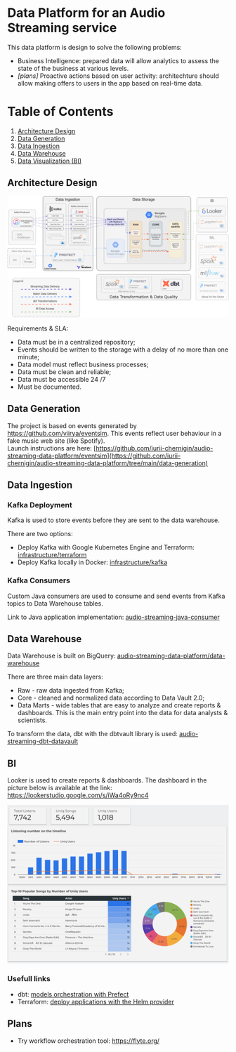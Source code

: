 # Data Platform for an Audio Streaming service

This data platform is design to solve the following problems:
- Business Intelligence: prepared data will allow analytics to assess the state of the business at various levels. 
- _[plans]_ Proactive actions based on user activity: architechture should allow making offers to users in the app based on real-time data.

# Table of Contents

1. [Architecture Design](#architecture-design)
2. [Data Generation](#data-generation)
3. [Data Ingestion](#data-ingestion)
4. [Data Warehouse](#data-warehouse)
5. [Data Visualization (BI)](#bi)

## Architecture Design

![plot](./architechture.png)

Requirements & SLA: 
- Data must be in a centralized repository; 
- Events should be written to the storage with a delay of no more than one minute;
- Data model must reflect business processes;
- Data must be clean and reliable;
- Data must be accessible 24 /7
- Must be documented.

## Data Generation 

The project is based on events generated by https://github.com/viirya/eventsim. This events reflect user behaviour in a fake music web site (like Spotify).
<br/>Launch instructions are here: [https://github.com/iurii-chernigin/audio-streaming-data-platform/eventsim](https://github.com/iurii-chernigin/audio-streaming-data-platform/tree/main/data-generation)

## Data Ingestion

### Kafka Deployment

Kafka is used to store events before they are sent to the data warehouse.

There are two options:
- Deploy Kafka with Google Kubernetes Engine and Terraform: [infrastructure/terraform](https://github.com/iurii-chernigin/audio-streaming-data-platform/tree/main/infrastructure/terraform#readme)
- Deploy Kafka locally in Docker: [infrastructure/kafka](https://github.com/iurii-chernigin/audio-streaming-data-platform/tree/main/infrastructure/kafka#readme)

### Kafka Consumers

Custom Java consumers are used to consume and send events from Kafka topics to Data Warehouse tables.

Link to Java application implementation: [audio-streaming-java-consumer](https://github.com/iurii-chernigin/audio-streaming-java-consumer/tree/main#readme)

## Data Warehouse

Data Warehouse is built on BigQuery: [audio-streaming-data-platform/data-warehouse](https://github.com/iurii-chernigin/audio-streaming-data-platform/tree/main/data-warehouse#readme)

There are three main data layers:
- Raw - raw data ingested from Kafka;
- Core - cleaned and normalized data according to Data Vault 2.0;
- Data Marts - wide tables that are easy to analyze and create reports & dashboards. This is the main entry point into the data for data analysts & scientists.

To transform the data, dbt with the dbtvault library is used: [audio-streaming-dbt-datavault](https://github.com/iurii-chernigin/audio-streaming-dbt-datavault)

## BI

Looker is used to create reports & dashboards. The dashboard in the picture below is available at the link: https://lookerstudio.google.com/s/iWa4oRy9nc4

![plot](./looker-dashboard.png)

### Usefull links

- dbt: [models orchestration with Prefect](https://prefecthq.github.io/prefect-dbt/)
- Terraform: [deploy applications with the Helm provider](https://developer.hashicorp.com/terraform/tutorials/kubernetes/helm-provider)

## Plans

- Try workflow orchestration tool: https://flyte.org/
